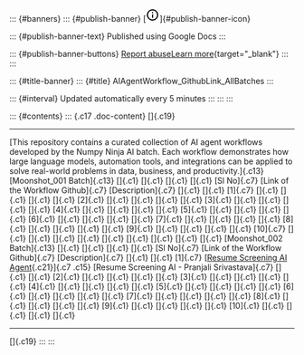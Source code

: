 ::: {#banners}
::: {#publish-banner}
[![](data:image/svg+xml;base64,PHN2ZyB4bWxucz0iaHR0cDovL3d3dy53My5vcmcvMjAwMC9zdmciIGhlaWdodD0iMjRweCIgdmlld2JveD0iMCAwIDI0IDI0IiB3aWR0aD0iMjRweCI+PHBhdGggZD0iTTExIDdoMnYyaC0yem0wIDRoMnY2aC0yem0xLTlDNi40OCAyIDIgNi40OCAyIDEyczQuNDggMTAgMTAgMTAgMTAtNC40OCAxMC0xMFMxNy41MiAyIDEyIDJ6bTAgMThjLTQuNDEgMC04LTMuNTktOC04czMuNTktOCA4LTggOCAzLjU5IDggOC0zLjU5IDgtOCA4eiI+PC9wYXRoPjwvc3ZnPg==)]{#publish-banner-icon}

::: {#publish-banner-text}
Published using Google Docs
:::

::: {#publish-banner-buttons}
[Report
abuse](https://drive.google.com/abuse?id=AKkXjoyP6Oaat57d5ZDcl9Hol8c9xxdLPqZXJEw98VZXBlKZVHme6CSsYrVoc4r4ZxfLyXtAbXViiBist-k6ZQs:0&docurl=https://docs.google.com/document/d/e/2PACX-1vRG05iRu5rCPr7BmzFAdtZs6pSJ3VfCIMmdXEvfq8nN685yTJHFQVph5zeKxYOIlxWUN8g7BlEQSTdW/pub)[Learn
more](https://support.google.com/docs/answer/183965 "Learn more"){target="_blank"}
:::
:::

::: {#title-banner}
::: {#title}
AIAgentWorkflow_GithubLink_AllBatches
:::

::: {#interval}
Updated automatically every 5 minutes
:::
:::
:::

::: {#contents}
::: {.c17 .doc-content}
[]{.c19}

  ---------------------------------------------------------------------------------------------------------------------------------------------------------------------------------------------------------------------------------------------------------------------------------------------- ----------------------------------------------------------------------------------------------------------------------------------------------------------------------------------------------------- -------------------------------------------------- --------- ---------
  [This repository contains a curated collection of AI agent workflows developed by the Numpy Ninja AI batch. Each workflow demonstrates how large language models, automation tools, and integrations can be applied to solve real-world problems in data, business, and productivity.]{.c13}                                                                                                                                                                                                                                                                      
  [Moonshot_001 Batch]{.c13}                                                                                                                                                                                                                                                                     []{.c1}                                                                                                                                                                                               []{.c1}                                            []{.c1}   []{.c1}
  [Sl No]{.c7}                                                                                                                                                                                                                                                                                   [Link of the Workflow Github]{.c7}                                                                                                                                                                    [Description]{.c7}                                 []{.c1}   []{.c1}
  [1]{.c7}                                                                                                                                                                                                                                                                                       []{.c1}                                                                                                                                                                                               []{.c1}                                            []{.c1}   []{.c1}
  [2]{.c1}                                                                                                                                                                                                                                                                                       []{.c1}                                                                                                                                                                                               []{.c1}                                            []{.c1}   []{.c1}
  [3]{.c1}                                                                                                                                                                                                                                                                                       []{.c1}                                                                                                                                                                                               []{.c1}                                            []{.c1}   []{.c1}
  [4]{.c1}                                                                                                                                                                                                                                                                                       []{.c1}                                                                                                                                                                                               []{.c1}                                            []{.c1}   []{.c1}
  [5]{.c1}                                                                                                                                                                                                                                                                                       []{.c1}                                                                                                                                                                                               []{.c1}                                            []{.c1}   []{.c1}
  [6]{.c1}                                                                                                                                                                                                                                                                                       []{.c1}                                                                                                                                                                                               []{.c1}                                            []{.c1}   []{.c1}
  [7]{.c1}                                                                                                                                                                                                                                                                                       []{.c1}                                                                                                                                                                                               []{.c1}                                            []{.c1}   []{.c1}
  [8]{.c1}                                                                                                                                                                                                                                                                                       []{.c1}                                                                                                                                                                                               []{.c1}                                            []{.c1}   []{.c1}
  [9]{.c1}                                                                                                                                                                                                                                                                                       []{.c1}                                                                                                                                                                                               []{.c1}                                            []{.c1}   []{.c1}
  [10]{.c7}                                                                                                                                                                                                                                                                                      []{.c1}                                                                                                                                                                                               []{.c1}                                            []{.c1}   []{.c1}
  []{.c1}                                                                                                                                                                                                                                                                                        []{.c1}                                                                                                                                                                                               []{.c1}                                            []{.c1}   []{.c1}
  [Moonshot_002 Batch]{.c13}                                                                                                                                                                                                                                                                     []{.c1}                                                                                                                                                                                               []{.c1}                                            []{.c1}   []{.c1}
  [Sl No]{.c7}                                                                                                                                                                                                                                                                                   [Link of the Workflow Github]{.c7}                                                                                                                                                                    [Description]{.c7}                                 []{.c1}   []{.c1}
  [1]{.c7}                                                                                                                                                                                                                                                                                       [[Resume Screening AI Agent](https://www.google.com/url?q=https://github.com/srivpranjali/n8n_workflows&sa=D&source=editors&ust=1755736279716984&usg=AOvVaw2l1OaMdBprQlCwrzy659Sg){.c21}]{.c7 .c15}   [Resume Screening AI - Pranjali Srivastava]{.c7}   []{.c1}   []{.c1}
  [2]{.c1}                                                                                                                                                                                                                                                                                       []{.c1}                                                                                                                                                                                               []{.c1}                                            []{.c1}   []{.c1}
  [3]{.c1}                                                                                                                                                                                                                                                                                       []{.c1}                                                                                                                                                                                               []{.c1}                                            []{.c1}   []{.c1}
  [4]{.c1}                                                                                                                                                                                                                                                                                       []{.c1}                                                                                                                                                                                               []{.c1}                                            []{.c1}   []{.c1}
  [5]{.c1}                                                                                                                                                                                                                                                                                       []{.c1}                                                                                                                                                                                               []{.c1}                                            []{.c1}   []{.c1}
  [6]{.c1}                                                                                                                                                                                                                                                                                       []{.c1}                                                                                                                                                                                               []{.c1}                                            []{.c1}   []{.c1}
  [7]{.c1}                                                                                                                                                                                                                                                                                       []{.c1}                                                                                                                                                                                               []{.c1}                                            []{.c1}   []{.c1}
  [8]{.c1}                                                                                                                                                                                                                                                                                       []{.c1}                                                                                                                                                                                               []{.c1}                                            []{.c1}   []{.c1}
  [9]{.c1}                                                                                                                                                                                                                                                                                       []{.c1}                                                                                                                                                                                               []{.c1}                                            []{.c1}   []{.c1}
  [10]{.c1}                                                                                                                                                                                                                                                                                      []{.c1}                                                                                                                                                                                               []{.c1}                                            []{.c1}   []{.c1}
  ---------------------------------------------------------------------------------------------------------------------------------------------------------------------------------------------------------------------------------------------------------------------------------------------- ----------------------------------------------------------------------------------------------------------------------------------------------------------------------------------------------------- -------------------------------------------------- --------- ---------

[]{.c19}
:::
:::
